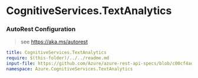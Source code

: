 # CognitiveServices.TextAnalytics
### AutoRest Configuration
> see https://aka.ms/autorest

``` yaml
title: CognitiveServices.TextAnalytics
require: $(this-folder)/../../readme.md
input-file: https://github.com/Azure/azure-rest-api-specs/blob/c00cf4ad1e2c44ccddb08b98a472cf9822b4d687/specification/cognitiveservices/data-plane/TextAnalytics/stable/v3.0/TextAnalytics.json
namespace: Azure.CognitiveServices.TextAnalytics
```
